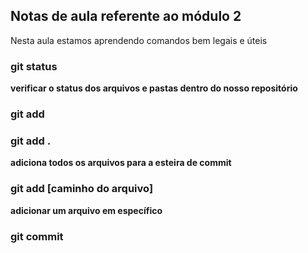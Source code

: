 ## Notas de aula referente ao módulo 2

Nesta aula estamos aprendendo comandos bem legais e úteis


### git status
**verificar o status dos arquivos e pastas dentro do nosso repositório**

### git add

### git add .
**adiciona todos os arquivos para a esteira de commit**

### git add [caminho do arquivo]
**adicionar um arquivo em específico**


### git commit

